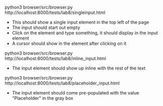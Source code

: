python3 browser/src/browser.py http://localhost:8000/tests/lab8/singleinput.html
- This should show a single input element in the top left of the page
- The input should start out empty
- Click on the element and type something, it should display in the input element
- A cursor should show in the element after clicking on it

python3 browser/src/browser.py http://localhost:8000/tests/lab8/inline_input.html
- The input element should show up inline with the rest of the text

python3 browser/src/browser.py http://localhost:8000/tests/lab8/placeholder_input.html
- The input element should come pre-populated with the value "Placeholder" in the gray box